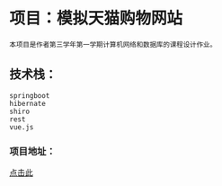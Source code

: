 # 项目：模拟天猫购物网站
    本项目是作者第三学年第一学期计算机网络和数据库的课程设计作业。
## 技术栈：
    springboot
    hibernate
    shiro
    rest
    vue.js
### 项目地址：
[点击此](https://github.com/cn-wumo/Tmall-like)